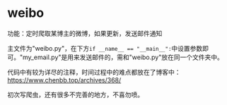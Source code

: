 # weibo
功能：定时爬取某博主的微博，如果更新，发送邮件通知

主文件为"weibo.py"，在下方`if __name__ == "__main__":`中设置参数即可。"my_email.py"是用来发送邮件的，需和"weibo.py"放在同一个文件夹中。

代码中有较为详尽的注释，时间过程中的难点都放在了博客中：https://www.chenbb.top/archives/368/

初次写爬虫，还有很多不完善的地方，不喜勿喷。
